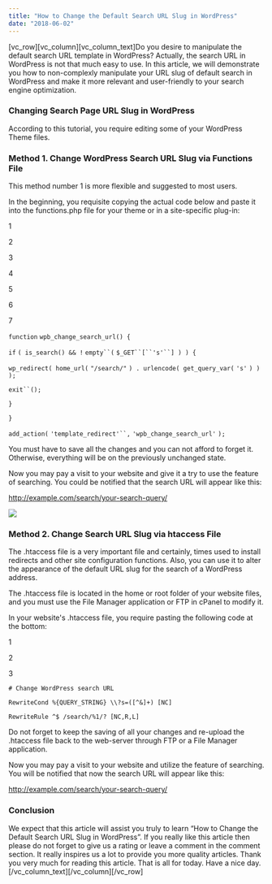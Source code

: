 ```yaml
---
title: "How to Change the Default Search URL Slug in WordPress"
date: "2018-06-02"
---
```


\[vc_row\]\[vc_column\]\[vc_column_text\]Do you desire to manipulate the default search URL template in WordPress? Actually, the search URL in WordPress is not that much easy to use. In this article, we will demonstrate you how to non-complexly manipulate your URL slug of default search in WordPress and make it more relevant and user-friendly to your search engine optimization.

### Changing Search Page URL Slug in WordPress

According to this tutorial, you require editing some of your WordPress Theme files.

### Method 1. Change WordPress Search URL Slug via Functions File

This method number 1 is more flexible and suggested to most users.

In the beginning, you requisite copying the actual code below and paste it into the functions.php file for your theme or in a site-specific plug-in:

1

2

3

4

5

6

7

`function` `wpb_change_search_url() {`

`if` `( is_search() && !` ` empty``( ` ` $_GET``[``'s'``] ) ) { `

`wp_redirect( home_url(` `"/search/"` `) . urlencode( get_query_var(` `'s'` `) ) );`

` exit``(); `

`}`

`}`

`add_action(` ` 'template_redirect'``, ` `'wpb_change_search_url'` `);`

You must have to save all the changes and you can not afford to forget it. Otherwise, everything will be on the previously unchanged state.

Now you may pay a visit to your website and give it a try to use the feature of searching. You could be notified that the search URL will appear like this:

http://example.com/search/your-search-query/

![](/assets/blog/images/searchresults.jpg)

### Method 2. Change Search URL Slug via htaccess File

The .htaccess file is a very important file and certainly, times used to install redirects and other site configuration functions. Also, you can use it to alter the appearance of the default URL slug for the search of a WordPress address.

The .htaccess file is located in the home or root folder of your website files, and you must use the File Manager application or FTP in cPanel to modify it.

In your website's .htaccess file, you require pasting the following code at the bottom:

1

2

3

`# Change WordPress search URL`

`RewriteCond %{QUERY_STRING} \\?s=([^&]+) [NC]`

`RewriteRule ^$ /search/%1/? [NC,R,L]`

Do not forget to keep the saving of all your changes and re-upload the .htaccess file back to the web-server through FTP or a File Manager application.

Now you may pay a visit to your website and utilize the feature of searching. You will be notified that now the search URL will appear like this:

http://example.com/search/your-search-query/

### Conclusion

We expect that this article will assist you truly to learn “How to Change the Default Search URL Slug in WordPress”. If you really like this article then please do not forget to give us a rating or leave a comment in the comment section. It really inspires us a lot to provide you more quality articles. Thank you very much for reading this article. That is all for today. Have a nice day.\[/vc_column_text\]\[/vc_column\]\[/vc_row\]
